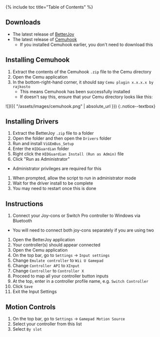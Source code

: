 {% include toc title="Table of Contents" %}

## Downloads

- The latest release of [BetterJoy](https://github.com/Davidobot/BetterJoy/releases/latest)
- The latest release of [Cemuhook](https://cemuhook.sshnuke.net/)
    - If you installed Cemuhook earlier, you don't need to download this

## Installing Cemuhook

1. Extract the contents of the Cemuhook `.zip` file to the Cemu directory
1. Open the Cemu application
1. In the bottom-right-hand corner, it should say `Cemu plugin x.x.x.x by rajkosto`
    - This means Cemuhook has been successfully installed
    - If doesn't say this, ensure that your Cemu directory looks like this:

![]({{ "/assets/images/cemuhook.png" | absolute_url }})
{:.notice--textbox}

## Installing Drivers

1. Extract the BetterJoy `.zip` file to a folder
1. Open the folder and then open the `Drivers` folder
1. Run and install `ViGEmBus_Setup`
1. Enter the `HIDGuardian` folder
1. Right click the `HIDGuardian Install (Run as Admin)` file
1. Click "Run as Administrator"
  - Administrator privileges are required for this
1. When prompted, allow the script to run in administrator mode
1. Wait for the driver install to be complete
1. You may need to restart once this is done

## Instructions

1. Connect your Joy-cons or Switch Pro controller to Windows via Bluetooth
  - You will need to connect both joy-cons separately if you are using two
1. Open the BetterJoy application
1. Your controller(s) should appear connected
1. Open the Cemu application
1. On the top bar, go to `Settings` -> `Input settings`
1. Change `Emulate controller` to `Wii U Gamepad`
1. Change `Controller API` to `XInput`
1. Change `Controller` to `Controller X`
1. Proceed to map all your controller button inputs
1. At the top, enter in a controller profile name, e.g. `Switch Controller`
1. Click `Save`
1. Exit the Input Settings

## Motion Controls

1. On the top bar, go to `Settings` -> `Gamepad Motion Source`
1. Select your controller from this list
1. Select `By slot`